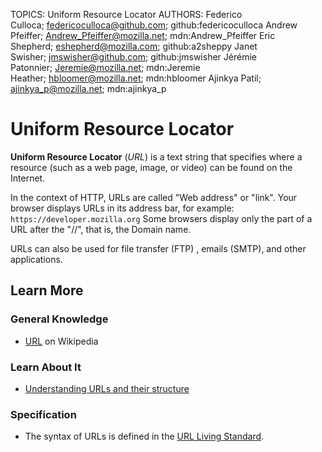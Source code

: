 TOPICS: Uniform Resource Locator
AUTHORS: Federico Culloca; federicoculloca@github.com; github:federicoculloca
         Andrew Pfeiffer; Andrew_Pfeiffer@mozilla.net; mdn:Andrew_Pfeiffer
         Eric Shepherd; eshepherd@mozilla.com; github:a2sheppy
         Janet Swisher; jmswisher@github.com; github:jmswisher
         Jérémie Patonnier; Jeremie@mozilla.net; mdn:Jeremie
         Heather; hbloomer@mozilla.net; mdn:hbloomer
         Ajinkya Patil; ajinkya_p@mozilla.net; mdn:ajinkya_p

# Uniform Resource Locator

**Uniform Resource Locator** (*URL*) is a text string that specifies where a resource (such as a web
page, image, or video) can be found on the Internet.

In the context of HTTP, URLs are called "Web address" or "link". Your browser displays URLs in its
address bar, for example: `https://developer.mozilla.org` Some browsers display only the
part of a URL after the "//", that is, the Domain name.

URLs can also be used for file transfer (FTP) , emails (SMTP), and other applications.

## Learn More

### General Knowledge

- [URL](https://en.wikipedia.org/wiki/URL) on Wikipedia

### Learn About It

- [Understanding URLs and their structure](https://wiki.developer.mozilla.org/en-US/Learn/Understanding_URLs)

### Specification

- The syntax of URLs is defined in the [URL Living Standard](https://url.spec.whatwg.org/).

